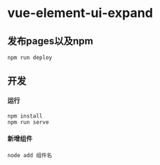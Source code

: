 # vue-element-ui-expand

## 发布pages以及npm
```
npm run deploy
```

## 开发
#### 运行
```
npm install
npm run serve
```
#### 新增组件
```
node add 组件名
```
